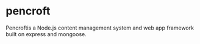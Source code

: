 # pencroft
Pencroftis a Node.js content management system and web app framework built on express and mongoose.
